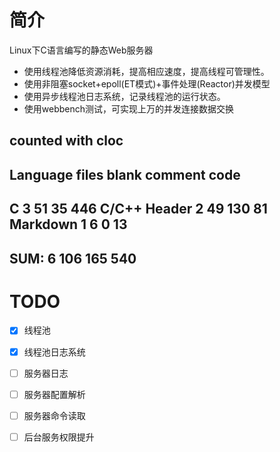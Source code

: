# 简介
Linux下C语言编写的静态Web服务器
- 使用线程池降低资源消耗，提高相应速度，提高线程可管理性。
- 使用非阻塞socket+epoll(ET模式)+事件处理(Reactor)并发模型
- 使用异步线程池日志系统，记录线程池的运行状态。
- 使用webbench测试，可实现上万的并发连接数据交换


counted with cloc
-------------------------------------------------------------------------------
Language                     files          blank        comment           code
-------------------------------------------------------------------------------
C                                3             51             35            446
C/C++ Header                     2             49            130             81
Markdown                         1              6              0             13
-------------------------------------------------------------------------------
SUM:                             6            106            165            540
-------------------------------------------------------------------------------

# TODO
- [x] 线程池
- [x] 线程池日志系统
- [ ] 服务器日志
- [ ] 服务器配置解析
- [ ] 服务器命令读取
- [ ] 后台服务权限提升


